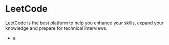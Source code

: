 # LeetCode

[LeetCode](https://leetcode.com/explore/) is the best platform to help you enhance your skills, expand your knowledge and prepare for technical interviews.

* a
